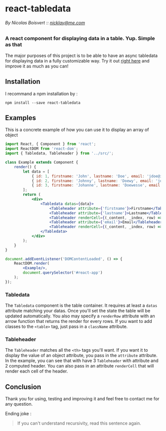 # react-tabledata

###### By Nicolas Boisvert :: nicklay@me.com

### A react component for displaying data in a table. Yup. Simple as that

The major purposes of this project is to be able to have an async tabledata for displaying data in a fully customizable way. Try it out [right here](https://github.com/nicklayb/react-tabledata-async) and improve it as much as you can!

## Installation

I recommand a npm installation by :
```
npm install --save react-tabledata
```

## Examples

This is a concrete example of how you can use it to display an array of object

```jsx
import React, { Component } from 'react';
import ReactDOM from 'react-dom';
import { Tabledata, Tableheader } from '../src/';

class Example extends Component {
    render() {
        let data = [
            { id: 1, firstname: 'John', lastname: 'Doe', email: 'jdoe@internet.com' },
            { id: 2, firstname: 'Johnny', lastname: 'Doewy', email: 'jdoewy@internet.com' },
            { id: 3, firstname: 'Johanne', lastname: 'Doewesse', email: 'jdoewesse@internet.com' },
        ];
        return (
            <div>
                <Tabledata datas={data}>
                    <Tableheader attribute={'firstname'}>Firstname</Tableheader>
                    <Tableheader attribute={'lastname'}>Lastname</Tableheader>
                    <Tableheader renderCell={(_content, _index, row) => (row.firstname + ' ' + row.lastname)}>Fullname</Tableheader>
                    <Tableheader attribute={'email'}>Email</Tableheader>
                    <Tableheader renderCell={(_content, _index, row) => (<button>{row.id}</button>)}>Btn</Tableheader>
                </Tabledata>
            </div>
        );
    }
}

document.addEventListener('DOMContentLoaded', () => {
    ReactDOM.render(
        <Example/>,
        document.querySelector('#react-app')
    );
});
```

### Tabledata

The `Tabledata` component is the table container. It requires at least a `datas` attribute matching your datas. Once you'll set the state the table will be updated automatically. You also may specify a `renderRow` attribute with an arrow function that returns the render for every rows. If you want to add classes to the `<table>` tag, just pass in a `className` attribute.

### Tableheader

The `Tableheader` matches all the `<th>` tags you'll want. If you want it to display the value of an object attribute, you pass in the `attribute` attribute. In the example, you can see that with have 3 `Tableheader` with attribute and 2 computed header. You can also pass in an attribute `renderCell` that will render each cell of the header.

## Conclusion

Thank you for using, testing and improving it and feel free to contact me for any question.

Ending joke :
> If you can't understand recursivity, read this sentence again.
